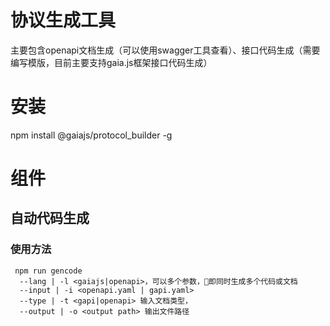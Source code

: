 # 协议生成工具
主要包含openapi文档生成（可以使用swagger工具查看）、接口代码生成（需要编写模版，目前主要支持gaia.js框架接口代码生成）

# 安装
 npm install @gaiajs/protocol_builder -g

# 组件

## 自动代码生成

### 使用方法
```
 npm run gencode
  --lang | -l <gaiajs|openapi>，可以多个参数，即同时生成多个代码或文档
  --input | -i <openapi.yaml | gapi.yaml>
  --type | -t <gapi|openapi> 输入文档类型，
  --output | -o <output path> 输出文件路径
```
